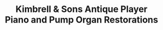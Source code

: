 ---
title: "Kimbrell & Sons Antique Player Piano and Pump Organ Restorations"
url: /florence/kimbrell-and-sons-antique-player-piano-and-pump-organ-restorations/
shop: shop
---
